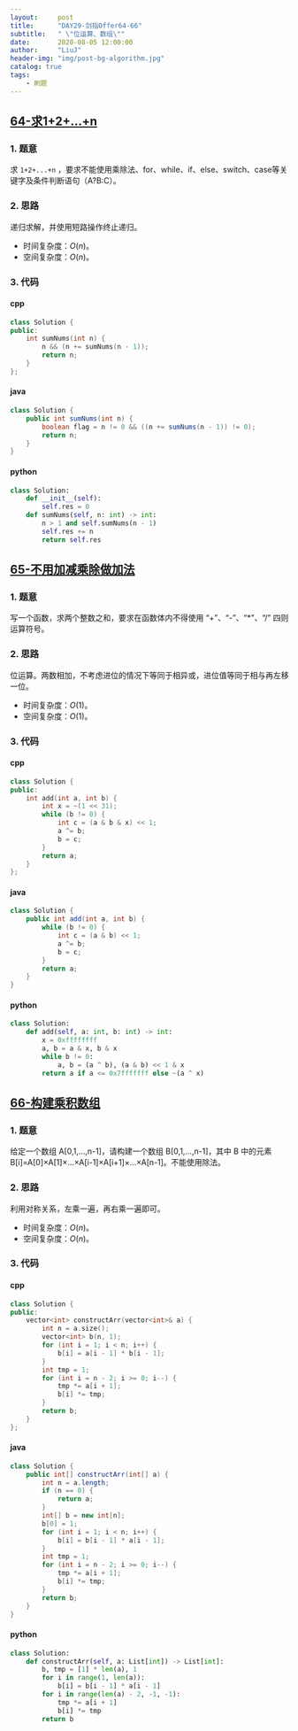 ```yaml
---
layout:     post
title:      "DAY29-剑指Offer64-66"
subtitle:   " \"位运算、数组\""
date:       2020-08-05 12:00:00
author:     "LiuJ"
header-img: "img/post-bg-algorithm.jpg"
catalog: true
tags:
    - 刷题
---
```


## [64-求1+2+...+n](https://leetcode-cn.com/problems/qiu-12n-lcof/)

### 1. 题意

求 `1+2+...+n` ，要求不能使用乘除法、for、while、if、else、switch、case等关键字及条件判断语句（A?B:C）。

### 2. 思路

递归求解，并使用短路操作终止递归。

- 时间复杂度：$O(n)$。
- 空间复杂度：$O(n)$。

### 3. 代码

#### cpp

```cpp
class Solution {
public:
    int sumNums(int n) {
        n && (n += sumNums(n - 1));
        return n;
    }
};
```

#### java

```java
class Solution {
    public int sumNums(int n) {
        boolean flag = n != 0 && ((n += sumNums(n - 1)) != 0);
        return n;
    }
}
```

#### python

```python
class Solution:
    def __init__(self):
        self.res = 0
    def sumNums(self, n: int) -> int:
        n > 1 and self.sumNums(n - 1)
        self.res += n
        return self.res
```

## [65-不用加减乘除做加法](https://leetcode-cn.com/problems/bu-yong-jia-jian-cheng-chu-zuo-jia-fa-lcof/)

### 1. 题意

写一个函数，求两个整数之和，要求在函数体内不得使用 “+”、“-”、“*”、“/” 四则运算符号。

### 2. 思路

位运算。两数相加，不考虑进位的情况下等同于相异或，进位值等同于相与再左移一位。

- 时间复杂度：$O(1)$。
- 空间复杂度：$O(1)$。

### 3. 代码

#### cpp

```cpp
class Solution {
public:
    int add(int a, int b) {
        int x = ~(1 << 31);
        while (b != 0) {
            int c = (a & b & x) << 1;
            a ^= b;
            b = c;
        }
        return a;
    }
};
```

#### java

```java
class Solution {
    public int add(int a, int b) {
        while (b != 0) {
            int c = (a & b) << 1;
            a ^= b;
            b = c;
        }
        return a;
    }
}
```

#### python

```python
class Solution:
    def add(self, a: int, b: int) -> int:
        x = 0xffffffff
        a, b = a & x, b & x
        while b != 0:
            a, b = (a ^ b), (a & b) << 1 & x
        return a if a <= 0x7fffffff else ~(a ^ x)
```

## [66-构建乘积数组](https://leetcode-cn.com/problems/gou-jian-cheng-ji-shu-zu-lcof/)

### 1. 题意

给定一个数组 A[0,1,…,n-1]，请构建一个数组 B[0,1,…,n-1]，其中 B 中的元素 B[i]=A[0]×A[1]×…×A[i-1]×A[i+1]×…×A[n-1]。不能使用除法。

### 2. 思路

利用对称关系，左乘一遍，再右乘一遍即可。

- 时间复杂度：$O(n)$。
- 空间复杂度：$O(n)$。

### 3. 代码

#### cpp

```cpp
class Solution {
public:
    vector<int> constructArr(vector<int>& a) {
        int n = a.size();
        vector<int> b(n, 1);
        for (int i = 1; i < n; i++) {
            b[i] = a[i - 1] * b[i - 1];
        }
        int tmp = 1;
        for (int i = n - 2; i >= 0; i--) {
            tmp *= a[i + 1];
            b[i] *= tmp;
        }
        return b;
    }
};
```

#### java

```java
class Solution {
    public int[] constructArr(int[] a) {
        int n = a.length;
        if (n == 0) {
            return a;
        }
        int[] b = new int[n];
        b[0] = 1;
        for (int i = 1; i < n; i++) {
            b[i] = b[i - 1] * a[i - 1];
        }
        int tmp = 1;
        for (int i = n - 2; i >= 0; i--) {
            tmp *= a[i + 1];
            b[i] *= tmp;
        }
        return b;
    }
}
```

#### python

```python
class Solution:
    def constructArr(self, a: List[int]) -> List[int]:
        b, tmp = [1] * len(a), 1
        for i in range(1, len(a)):
            b[i] = b[i - 1] * a[i - 1]
        for i in range(len(a) - 2, -1, -1): 
            tmp *= a[i + 1]
            b[i] *= tmp
        return b
```

